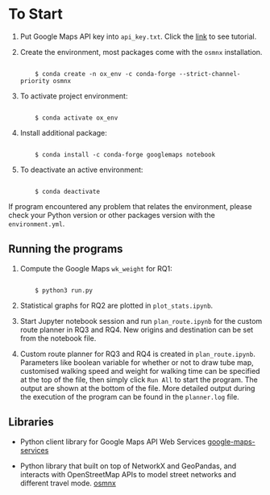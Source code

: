 # To Start

1. Put Google Maps API key into `api_key.txt`. Click the [link](https://developers.google.com/maps/documentation/javascript/directions) to see tutorial.

2. Create the environment, most packages come with the `osmnx` installation.
    ```
        
        $ conda create -n ox_env -c conda-forge --strict-channel-priority osmnx

    ```
3. To activate project environment:
    ```

        $ conda activate ox_env

    ```
4. Install additional package:
    ```

        $ conda install -c conda-forge googlemaps notebook

    ```
5. To deactivate an active environment:
    ```

        $ conda deactivate

    ```

If program encountered any problem that relates the environment, please check your Python version or other packages version with the `environment.yml`.


## Running the programs

1. Compute the Google Maps `wk_weight` for RQ1:

    ```

        $ python3 run.py

    ```

4. Statistical graphs for RQ2 are plotted in `plot_stats.ipynb`.

<!-- 2. Google Maps directions data are presented and plotted in `plan_route.ipynb`. -->

3. Start Jupyter notebook session and run `plan_route.ipynb` for the custom route planner in RQ3 and RQ4. New origins and destination can be set from the notebook file.

3. Custom route planner for RQ3 and RQ4 is created in `plan_route.ipynb`. Parameters like boolean variable for whether or not to draw tube map, customised walking speed
and weight for walking time can be specified at the top of the file,
then simply click `Run All` to start the program. The output are shown at the bottom of the file. More detailed output during the execution of the program can be found in the `planner.log` file.



## Libraries

- Python client library for Google Maps API Web Services [google-maps-services](https://github.com/googlemaps/google-maps-services-python)

- Python library that built on top of NetworkX and GeoPandas, and interacts with OpenStreetMap APIs to model street networks and different travel mode. [osmnx](https://osmnx.readthedocs.io/en/stable/getting-started.html)


<!-- ## Notes 
Export requirements.yml using Conda

```

$ conda ox_env export > environment.yml

``` -->